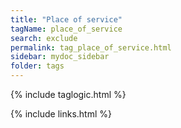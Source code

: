 ```yaml
---
title: "Place of service"
tagName: place_of_service
search: exclude
permalink: tag_place_of_service.html
sidebar: mydoc_sidebar
folder: tags
---
```

{% include taglogic.html %}

{% include links.html %}